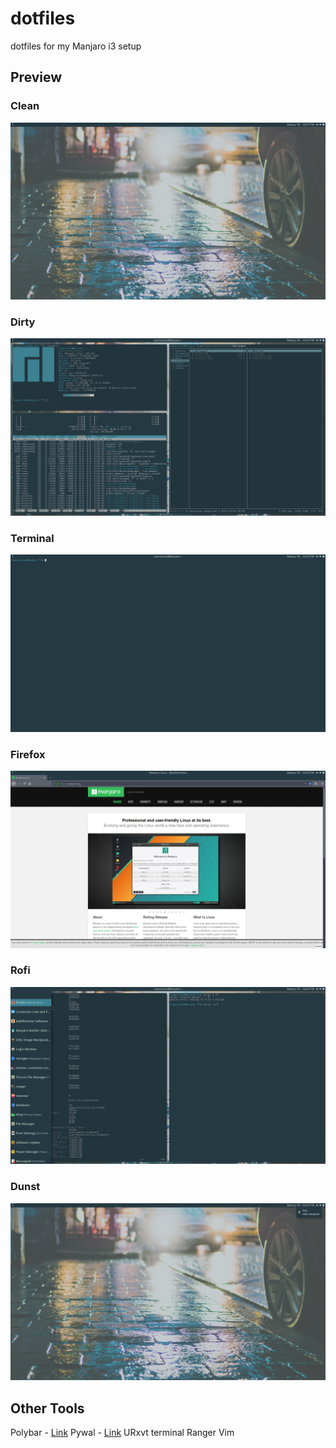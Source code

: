 # dotfiles
dotfiles for my Manjaro i3 setup

## Preview

### Clean
![Clean](https://raw.githubusercontent.com/OliverMKing/dotfiles/master/clean.png)

### Dirty
![Dirty](https://raw.githubusercontent.com/OliverMKing/dotfiles/master/dirty.png)

### Terminal
![Terminal](https://raw.githubusercontent.com/OliverMKing/dotfiles/master/terminal.png)

### Firefox
![Firefox](https://raw.githubusercontent.com/OliverMKing/dotfiles/master/firefox.png)

### Rofi
![Rofi](https://raw.githubusercontent.com/OliverMKing/dotfiles/master/rofi.png)

### Dunst
![Dunst](https://raw.githubusercontent.com/OliverMKing/dotfiles/master/dunst.png)

## Other Tools 
Polybar - [Link](https://github.com/jaagr/polybar)
Pywal - [Link](https://github.com/dylanaraps/pywal)
URxvt terminal
Ranger
Vim
